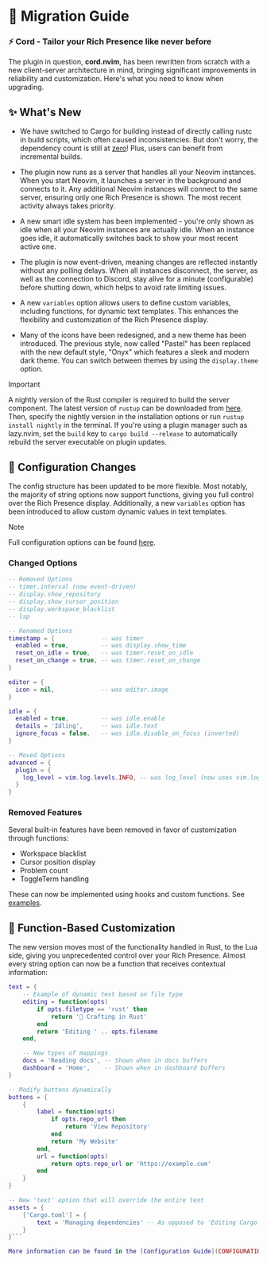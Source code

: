 # 📖 Migration Guide

### **⚡ Cord - Tailor your Rich Presence like never before**

The plugin in question, **cord.nvim**, has been rewritten from scratch with a new client-server architecture in mind, bringing significant improvements in reliability and customization. Here's what you need to know when upgrading.

## ✨ What's New

- We have switched to Cargo for building instead of directly calling rustc in build scripts, which often caused inconsistencies. But don't worry, the dependency count is still at [zero](../Cargo.toml)! Plus, users can benefit from incremental builds.

- The plugin now runs as a server that handles all your Neovim instances. When you start Neovim, it launches a server in the background and connects to it. Any additional Neovim instances will connect to the same server, ensuring only one Rich Presence is shown. The most recent activity always takes priority.

- A new smart idle system has been implemented - you're only shown as idle when all your Neovim instances are actually idle. When an instance goes idle, it automatically switches back to show your most recent active one.

- The plugin is now event-driven, meaning changes are reflected instantly without any polling delays. When all instances disconnect, the server, as well as the connection to Discord, stay alive for a minute (configurable) before shutting down, which helps to avoid rate limiting issues.

- A new `variables` option allows users to define custom variables, including functions, for dynamic text templates. This enhances the flexibility and customization of the Rich Presence display.

- Many of the icons have been redesigned, and a new theme has been introduced. The previous style, now called "Pastel" has been replaced with the new default style, "Onyx" which features a sleek and modern dark theme. You can switch between themes by using the `display.theme` option.

> [!IMPORTANT]
> A nightly version of the Rust compiler is required to build the server component. The latest version of `rustup` can be downloaded from [here](https://rustup.rs/). Then, specify the nightly version in the installation options or run `rustup install nightly` in the terminal.
> If you're using a plugin manager such as lazy.nvim, set the `build` key to `cargo build --release` to automatically rebuild the server executable on plugin updates.

## 🔧 Configuration Changes

The config structure has been updated to be more flexible. Most notably, the majority of string options now support functions, giving you full control over the Rich Presence display. Additionally, a new `variables` option has been introduced to allow custom dynamic values in text templates.

> [!NOTE]
> Full configuration options can be found [here](CONFIGURATION.md).

### Changed Options
```lua
-- Removed Options
-- timer.interval (now event-driven)
-- display.show_repository
-- display.show_cursor_position
-- display.workspace_blacklist
-- lsp

-- Renamed Options
timestamp = {             -- was timer
  enabled = true,         -- was display.show_time
  reset_on_idle = true,   -- was timer.reset_on_idle
  reset_on_change = true, -- was timer.reset_on_change
}

editor = {
  icon = nil,             -- was editor.image
}

idle = {
  enabled = true,         -- was idle.enable
  details = 'Idling',     -- was idle.text
  ignore_focus = false,   -- was idle.disable_on_focus (inverted)
}

-- Moved Options
advanced = {
  plugin = {
    log_level = vim.log.levels.INFO, -- was log_level (now uses vim.log.levels)
  }
}
```

### Removed Features
Several built-in features have been removed in favor of customization through functions:
- Workspace blacklist
- Cursor position display
- Problem count
- ToggleTerm handling

These can now be implemented using hooks and custom functions. See [examples](EXAMPLES.md).

## 🎨 Function-Based Customization

The new version moves most of the functionality handled in Rust, to the Lua side, giving you unprecedented control over your Rich Presence. Almost every string option can now be a function that receives contextual information:

```lua
text = {
    -- Example of dynamic text based on file type
    editing = function(opts)
        if opts.filetype == 'rust' then
            return '🦀 Crafting in Rust'
        end
        return 'Editing ' .. opts.filename
    end,

    -- New types of mappings
    docs = 'Reading docs', -- Shown when in docs buffers
    dashboard = 'Home',    -- Shown when in dashboard buffers
}

-- Modify buttons dynamically
buttons = {
    {
        label = function(opts)
            if opts.repo_url then
                return 'View Repository'
            end
            return 'My Website'
        end,
        url = function(opts)
            return opts.repo_url or 'https://example.com'
        end
    }
}

-- New 'text' option that will override the entire text
assets = {
    ['Cargo.toml'] = {
        text = 'Managing dependencies' -- As opposed to 'Editing Cargo.toml'
    }
}```

More information can be found in the [Configuration Guide](CONFIGURATION.md).